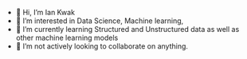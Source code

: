 - 👋 Hi, I’m Ian Kwak
- 👀 I’m interested in Data Science, Machine learning, 
- 🌱 I’m currently learning Structured and Unstructured data as well as other machine learning models
- 💞️ I’m not actively looking to collaborate on anything. 


<!---
imk38/imk38 is a ✨ special ✨ repository because its `README.md` (this file) appears on your GitHub profile.
You can click the Preview link to take a look at your changes.
--->
